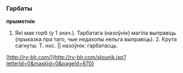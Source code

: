 ### Гарбаты
**прыметнік**

1. Які мае горб (у 1 знач.). Тарбатага (назоўнік) магіла выправіць (прыказка пра таго, чые недахопы нельга выправіць). 2. Крута сагнуты. Т. нос. || назоўнік: гарбатасць.

<a rel="author">[http://rv-blr.com/](http://rv-blr.com/slounik.jsp?letterId=0&maskId=0&pageId=670)</a>
